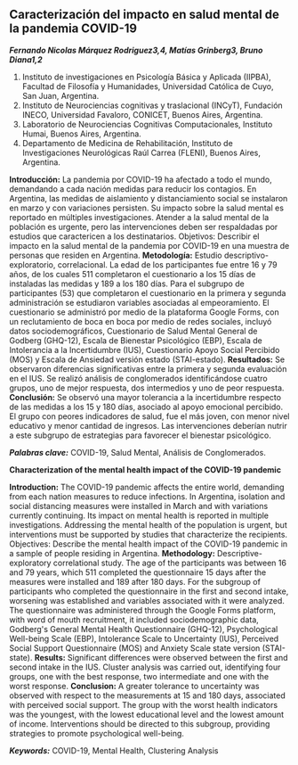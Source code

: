 ## Caracterización del impacto en salud mental de la pandemia COVID-19

***Fernando Nicolas Márquez Rodriguez3,4, Matías Grinberg3, Bruno Diana1,2***

1. Instituto de investigaciones en Psicología Básica y Aplicada (IIPBA), Facultad de Filosofía y Humanidades, Universidad Católica de Cuyo, San Juan, Argentina.
2. Instituto de Neurociencias cognitivas y traslacional (INCyT), Fundación INECO, Universidad Favaloro, CONICET, Buenos Aires, Argentina. 
3. Laboratorio de Neurociencias Cognitivas Computacionales, Instituto Humai, Buenos Aires, Argentina.
4. Departamento de Medicina de Rehabilitación, Instituto de Investigaciones Neurológicas Raúl Carrea (FLENI), Buenos Aires, Argentina. 

**Introducción:** La pandemia por COVID-19 ha afectado a todo el mundo, demandando a cada nación medidas para reducir los contagios. En Argentina, las medidas de aislamiento y distanciamiento social se instalaron en marzo y con variaciones persisten. Su impacto sobre la salud mental es reportado en múltiples investigaciones. Atender a la salud mental de la población es urgente, pero las intervenciones deben ser respaldadas por estudios que caractericen a los destinatarios. Objetivos: Describir el impacto en la salud mental de la pandemia por COVID-19 en una muestra de personas que residen en Argentina. **Metodología:** Estudio descriptivo-exploratorio, correlacional. La edad de los participantes fue entre 16 y 79 años, de los cuales 511 completaron el cuestionario a los 15 días de instaladas las medidas y 189 a los 180 días. Para el subgrupo de participantes (53) que completaron el cuestionario en la primera y segunda administración se estudiaron variables asociadas al empeoramiento. El cuestionario se administró por medio de la plataforma Google Forms, con un reclutamiento de boca en boca por medio de redes sociales, incluyó datos sociodemográficos, Cuestionario de Salud Mental General de Godberg (GHQ-12), Escala de Bienestar Psicológico (EBP), Escala de Intolerancia a la Incertidumbre (IUS), Cuestionario Apoyo Social Percibido (MOS) y Escala de Ansiedad versión estado (STAI-estado). **Resultados:** Se observaron diferencias significativas entre la primera y segunda evaluación en el IUS. Se realizó análisis de conglomerados identificándose cuatro grupos, uno de mejor respuesta, dos intermedios y uno de peor respuesta.  **Conclusión:** Se observó una mayor tolerancia a la incertidumbre respecto de las medidas a los 15 y 180 días, asociado al apoyo emocional percibido. El grupo con peores indicadores de salud, fue el más joven, con menor nivel educativo y menor cantidad de ingresos. Las intervenciones deberían nutrir a este subgrupo de estrategias para favorecer el bienestar psicológico.

***Palabras clave:*** COVID-19, Salud Mental, Análisis de Conglomerados.

**Characterization of the mental health impact of the COVID-19 pandemic**

**Introduction:** The COVID-19 pandemic affects the entire world, demanding from each nation measures to reduce infections. In Argentina, isolation and social distancing measures were installed in March and with variations currently continuing. Its impact on mental health is reported in multiple investigations. Addressing the mental health of the population is urgent, but interventions must be supported by studies that characterize the recipients. Objectives: Describe the mental health impact of the COVID-19 pandemic in a sample of people residing in Argentina. **Methodology:** Descriptive-exploratory correlational study. The age of the participants was between 16 and 79 years, which 511 completed the questionnaire 15 days after the measures were installed and 189 after 180 days. For the subgroup of participants who completed the questionnaire in the first and second intake, worsening was established and variables associated with it were analyzed. The questionnaire was administered through the Google Forms platform, with word of mouth recruitment, it included sociodemographic data, Godberg's General Mental Health Questionnaire (GHQ-12), Psychological Well-being Scale (EBP), Intolerance Scale to Uncertainty (IUS), Perceived Social Support Questionnaire (MOS) and Anxiety Scale state version (STAI-state). **Results:** Significant differences were observed between the first and second intake in the IUS. Cluster analysis was carried out, identifying four groups, one with the best response, two intermediate and one with the worst response. **Conclusion:** A greater tolerance to uncertainty was observed with respect to the measurements at 15 and 180 days, associated with perceived social support. The group with the worst health indicators was the youngest, with the lowest educational level and the lowest amount of income. Interventions should be directed to this subgroup, providing strategies to promote psychological well-being.

***Keywords:*** COVID-19, Mental Health, Clustering Analysis 

